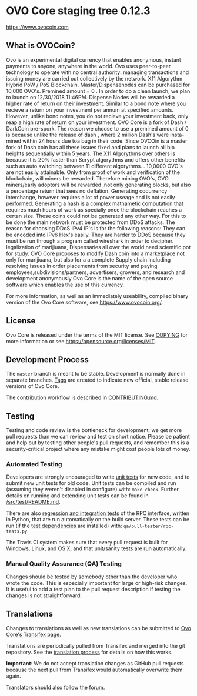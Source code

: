 OVO Core staging tree 0.12.3
===============================

https://www.ovocoin.com


What is OVOCoin?
----------------

Ovo is an experimental digital currency that enables anonymous, instant
payments to anyone, anywhere in the world. Ovo uses peer-to-peer technology
to operate with no central authority: managing transactions and issuing money
are carried out collectively by the network. X11 Algorythm Hybrid PoW / PoS Blockchain.
Master/Dispensenodes can be purchased for 10,000  OVO's. Premined amount = 0 . In order to do a clean launch, we plan to launch on 12/30/2018 11:46PM. Dispense Nodes will be rewarded a higher
rate of return on their investment. Similar to a bond note where you recieve a return on your
investment per annum at specified amounts. However, unlike bond notes, you do not recieve your
investment back, only reap a high rate of return on your investment.
OVO Core is a fork of Dash / DarkCoin pre-spork. The reason we choose to use a premined amount of 0 is because unlike the release of dash , where 2 million Dash's were insta-mined within 24 hours due toa bug in their code. Since OVCOin is a master fork of Dash coin has all these issues fixed and plans to launch all bip heights sequentially within 5 years.  The X11 Algorythms over others is
because it is 20% faster than Scrypt algorythms and offers other benefits such as auto switching between 11 different algorythms. . 
10,0000 OVO's are not easily attainable. Only from proof of work and verification of the blockchain,
will miners be rewarded. Therefore mining OVO's, OVO miners/early adoptors will be rewarded
,not only generating blocks, but also a percentage return that sees no deflation.
Generating cocurrency interchange, however requires a lot of power useage and is not easily
performed. Generating a hash is a complex mathametic computation that requires much hours of work
as specially once the blockchain reaches a certan size. These coins could not be generated any other way.
For this to be done the main network must be protected from DDoS attacks. The reason for choosing DDoS IPv4 IP's is for the following reasons: They can be encoded into IPv6 Hex's easily. They are harder to DDoS because they must be run through
a program called wireshark in order to decipher.
legalization of  marijiuana, Dispensaries all over the world need scientific
pot for study. OVO Core proposes to modify Dash coin into a marketplace not only for
marijiuana, but also for a a complete Supply chain including resolving issues
in order placements from security and paying employees,subdivisions/partners, advertisers, growers, and research and development anonymously
Ovo Core is the name of the open source software which enables the use of this currency.

For more information, as well as an immediately useability, compiled binary version of
the Ovo Core software, see https://www.ovocoin.org/.


License
-------

Ovo Core is released under the terms of the MIT license. See [COPYING](COPYING) for more
information or see https://opensource.org/licenses/MIT.

Development Process
-------------------

The `master` branch is meant to be stable. Development is normally done in separate branches.
[Tags](https://github.com/minblock/ovo/tags) are created to indicate new official,
stable release versions of Ovo Core.

The contribution workflow is described in [CONTRIBUTING.md](CONTRIBUTING.md).

Testing
-------

Testing and code review is the bottleneck for development; we get more pull
requests than we can review and test on short notice. Please be patient and help out by testing
other people's pull requests, and remember this is a security-critical project where any mistake might cost people
lots of money.

### Automated Testing

Developers are strongly encouraged to write [unit tests](src/test/README.md) for new code, and to
submit new unit tests for old code. Unit tests can be compiled and run
(assuming they weren't disabled in configure) with: `make check`. Further details on running
and extending unit tests can be found in [/src/test/README.md](/src/test/README.md).

There are also [regression and integration tests](/qa) of the RPC interface, written
in Python, that are run automatically on the build server.
These tests can be run (if the [test dependencies](/qa) are installed) with: `qa/pull-tester/rpc-tests.py`

The Travis CI system makes sure that every pull request is built for Windows, Linux, and OS X, and that unit/sanity tests are run automatically.

### Manual Quality Assurance (QA) Testing

Changes should be tested by somebody other than the developer who wrote the
code. This is especially important for large or high-risk changes. It is useful
to add a test plan to the pull request description if testing the changes is
not straightforward.

Translations
------------

Changes to translations as well as new translations can be submitted to
[Ovo Core's Transifex page](https://www.transifex.com/projects/p/ovo/).

Translations are periodically pulled from Transifex and merged into the git repository. See the
[translation process](doc/translation_process.md) for details on how this works.

**Important**: We do not accept translation changes as GitHub pull requests because the next
pull from Transifex would automatically overwrite them again.

Translators should also follow the [forum](https://www.ovocoin.ca/forum/topic/ovo-worldwide-collaboration.88/).
